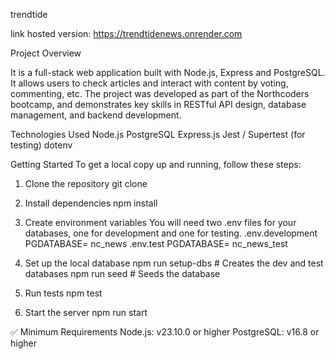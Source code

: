 trendtide

link hosted version: https://trendtidenews.onrender.com

Project Overview

It is a full-stack web application built with Node.js, Express and PostgreSQL. It allows users to check articles and interact with content by voting, commenting, etc. The project was developed as part of the Northcoders bootcamp, and demonstrates key skills in RESTful API design, database management, and backend development.

Technologies Used
Node.js
PostgreSQL
Express.js
Jest / Supertest (for testing)
dotenv


Getting Started
To get a local copy up and running, follow these steps:
1. Clone the repository
git clone

2. Install dependencies
npm install

3. Create environment variables
You will need two .env files for your databases, one for development and one for testing.
.env.development
PGDATABASE= nc_news
.env.test
PGDATABASE= nc_news_test

4. Set up the local database
npm run setup-dbs     # Creates the dev and test databases
npm run seed          # Seeds the database

5. Run tests
npm test

6. Start the server
npm run start

✅ Minimum Requirements
Node.js: v23.10.0 or higher
PostgreSQL: v16.8 or higher
